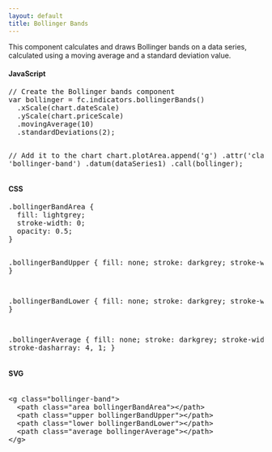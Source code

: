 ```yaml
---
layout: default
title: Bollinger Bands
---
```


This component calculates and draws Bollinger bands on a data series, calculated using a moving average and a standard deviation value.

<div id="example_bollinger" class="chart"> </div>

<div class="tabs">
  <div>
    <h4>JavaScript</h4>
<pre>
// Create the Bollinger bands component
var bollinger = fc.indicators.bollingerBands()
  .xScale(chart.dateScale)
  .yScale(chart.priceScale)
  .movingAverage(10)
  .standardDeviations(2);

// Add it to the chart
chart.plotArea.append('g')
  .attr('class', 'bollinger-band')
  .datum(dataSeries1)
  .call(bollinger);
</pre>
  </div>
  <div>
    <h4>CSS</h4>
<pre>
.bollingerBandArea {
  fill: lightgrey;
  stroke-width: 0;
  opacity: 0.5;
}

.bollingerBandUpper {
  fill: none;
  stroke: darkgrey;
  stroke-width: 2;
}

.bollingerBandLower {
  fill: none;
  stroke: darkgrey;
  stroke-width: 2;
}

.bollingerAverage {
  fill: none;
  stroke: darkgrey;
  stroke-width: 1;
  stroke-dasharray: 4, 1;
}
</pre>
  </div>
  <div>
    <h4>SVG</h4>
<xmp>
<g class="bollinger-band">
  <path class="area bollingerBandArea"></path>
  <path class="upper bollingerBandUpper"></path>
  <path class="lower bollingerBandLower"></path>
  <path class="average bollingerAverage"></path>
</g>
</xmp>
  </div>
</div>

<script type="text/javascript">
(function () {
  var chart = createPlotArea(dataSeries1, '#example_bollinger');

  // Create the OHLC series
  var ohlc = fc.series.ohlc()
    .xScale(chart.dateScale)
    .yScale(chart.priceScale);

  // Add the primary OHLC series
  chart.plotArea.selectAll('.series').remove();
  chart.plotArea.append('g')
    .attr('class', 'series')
    .datum(dataSeries1)
    .call(ohlc);

  // Create the Bollinger bands component
  var bollinger = fc.indicators.bollingerBands()
    .xScale(chart.dateScale)
    .yScale(chart.priceScale)
    .movingAverage(10)
    .standardDeviations(2);

  // Add it to the chart
  chart.plotArea.append('g')
    .attr('class', 'bollinger-band')
    .datum(dataSeries1)
    .call(bollinger);
}());
</script>
